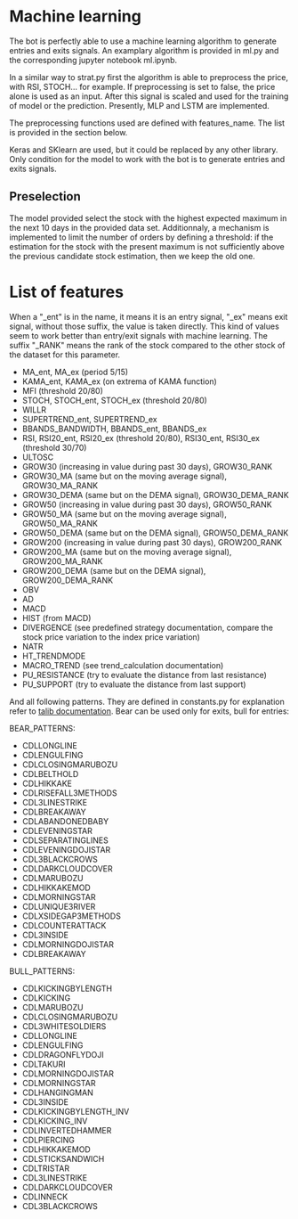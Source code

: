 # Machine learning
The bot is perfectly able to use a machine learning algorithm to generate entries and exits signals. An examplary algorithm is provided in ml.py and the corresponding jupyter notebook ml.ipynb. 

In a similar way to strat.py first the algorithm is able to preprocess the price, with RSI, STOCH... for example. If preprocessing is set to false, the price alone is used as an input. After this signal is scaled and used for the training of model or the prediction. Presently, MLP and LSTM are implemented.

The preprocessing functions used are defined with features_name. The list is provided in the section below.

Keras and SKlearn are used, but it could be replaced by any other library. Only condition for the model to work with the bot is to generate entries and exits signals.

## Preselection
The model provided select the stock with the highest expected maximum in the next 10 days in the provided data set. Additionnaly, a mechanism is implemented to limit the number of orders by defining a threshold: if the estimation for the stock with the present maximum is not sufficiently above the previous candidate stock estimation, then we keep the old one.

# List of features
When a "_ent" is in the name, it means it is an entry signal, "_ex" means exit signal, without those suffix, the value is taken directly. This kind of values seem to work better than entry/exit signals with machine learning. The suffix "_RANK" means the rank of the stock compared to the other stock of the dataset for this parameter.

- MA_ent, MA_ex (period 5/15)
- KAMA_ent, KAMA_ex (on extrema of KAMA function)
- MFI (threshold 20/80)
- STOCH, STOCH_ent, STOCH_ex (threshold 20/80)
- WILLR
- SUPERTREND_ent, SUPERTREND_ex 
- BBANDS_BANDWIDTH, BBANDS_ent, BBANDS_ex
- RSI, RSI20_ent, RSI20_ex (threshold 20/80), RSI30_ent, RSI30_ex (threshold 30/70)
- ULTOSC
- GROW30 (increasing in value during past 30 days), GROW30_RANK
- GROW30_MA (same but on the moving average signal), GROW30_MA_RANK
- GROW30_DEMA (same but on the DEMA signal), GROW30_DEMA_RANK
- GROW50 (increasing in value during past 30 days), GROW50_RANK
- GROW50_MA (same but on the moving average signal), GROW50_MA_RANK
- GROW50_DEMA (same but on the DEMA signal), GROW50_DEMA_RANK
- GROW200 (increasing in value during past 30 days), GROW200_RANK
- GROW200_MA (same but on the moving average signal), GROW200_MA_RANK
- GROW200_DEMA (same but on the DEMA signal), GROW200_DEMA_RANK
- OBV
- AD
- MACD
- HIST (from MACD)
- DIVERGENCE (see predefined strategy documentation, compare the stock price variation to the index price variation)
- NATR
- HT_TRENDMODE
- MACRO_TREND (see trend_calculation documentation)
- PU_RESISTANCE (try to evaluate the distance from last resistance)
- PU_SUPPORT (try to evaluate the distance from last support)

And all following patterns. They are defined in constants.py for explanation refer to [talib documentation](https://github.com/TA-Lib/ta-lib-python/tree/master/docs/func_groups). Bear can be used only for exits, bull for entries:            
             
BEAR_PATTERNS:
- CDLLONGLINE
- CDLENGULFING
- CDLCLOSINGMARUBOZU
- CDLBELTHOLD
- CDLHIKKAKE
- CDLRISEFALL3METHODS
- CDL3LINESTRIKE
- CDLBREAKAWAY
- CDLABANDONEDBABY
- CDLEVENINGSTAR
- CDLSEPARATINGLINES
- CDLEVENINGDOJISTAR
- CDL3BLACKCROWS
- CDLDARKCLOUDCOVER
- CDLMARUBOZU
- CDLHIKKAKEMOD
- CDLMORNINGSTAR
- CDLUNIQUE3RIVER
- CDLXSIDEGAP3METHODS
- CDLCOUNTERATTACK
- CDL3INSIDE
- CDLMORNINGDOJISTAR
- CDLBREAKAWAY

BULL_PATTERNS:
- CDLKICKINGBYLENGTH
- CDLKICKING
- CDLMARUBOZU
- CDLCLOSINGMARUBOZU
- CDL3WHITESOLDIERS
- CDLLONGLINE
- CDLENGULFING
- CDLDRAGONFLYDOJI
- CDLTAKURI
- CDLMORNINGDOJISTAR
- CDLMORNINGSTAR
- CDLHANGINGMAN
- CDL3INSIDE
- CDLKICKINGBYLENGTH_INV
- CDLKICKING_INV
- CDLINVERTEDHAMMER
- CDLPIERCING
- CDLHIKKAKEMOD
- CDLSTICKSANDWICH
- CDLTRISTAR
- CDL3LINESTRIKE
- CDLDARKCLOUDCOVER
- CDLINNECK
- CDL3BLACKCROWS   
